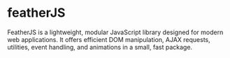 # featherJS
FeatherJS is a lightweight, modular JavaScript library designed for modern web applications. It offers efficient DOM manipulation, AJAX requests, utilities, event handling, and animations in a small, fast package.

